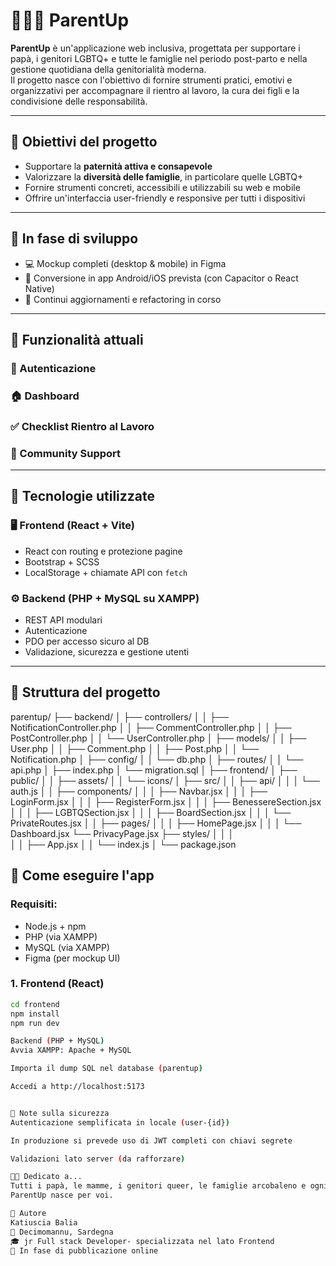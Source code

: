 # 👨‍👨‍👦 ParentUp

**ParentUp** è un'applicazione web inclusiva, progettata per supportare i papà, i genitori LGBTQ+ e tutte le famiglie nel periodo post-parto e nella gestione quotidiana della genitorialità moderna.  
Il progetto nasce con l'obiettivo di fornire strumenti pratici, emotivi e organizzativi per accompagnare il rientro al lavoro, la cura dei figli e la condivisione delle responsabilità.

---

## 🎯 Obiettivi del progetto

- Supportare la **paternità attiva e consapevole**
- Valorizzare la **diversità delle famiglie**, in particolare quelle LGBTQ+
- Fornire strumenti concreti, accessibili e utilizzabili su web e mobile
- Offrire un'interfaccia user-friendly e responsive per tutti i dispositivi

---

## 📲 In fase di sviluppo

- 💻 Mockup completi (desktop & mobile) in Figma
- 📱 Conversione in app Android/iOS prevista (con Capacitor o React Native)
- 🔄 Continui aggiornamenti e refactoring in corso

---

## 🧠 Funzionalità attuali

### 🔐 Autenticazione

### 🏠 Dashboard


### ✅ Checklist Rientro al Lavoro


### 💬 Community Support


---

## 🧱 Tecnologie utilizzate

### 🖥️ Frontend (React + Vite)
- React con routing e protezione pagine
- Bootstrap + SCSS
- LocalStorage + chiamate API con `fetch`

### ⚙️ Backend (PHP + MySQL su XAMPP)
- REST API modulari 
- Autenticazione 
- PDO per accesso sicuro al DB
- Validazione, sicurezza e gestione utenti

---

## 📁 Struttura del progetto

parentup/
├── backend/
│   ├── controllers/
│   │   ├── NotificationController.php
│   │   ├── CommentController.php
│   │   ├── PostController.php
│   │   └── UserController.php
│   ├── models/
│   │   ├── User.php
│   │   ├── Comment.php
│   │   ├── Post.php
│   │   └── Notification.php
│   ├── config/
│   │   └── db.php
│   ├── routes/
│   │   └── api.php
│   ├── index.php
│   └── migration.sql
│
├── frontend/
│   ├── public/
│   │   ├── assets/
│   │   └── icons/
│   ├── src/
│   │   ├── api/
│   │   │   └── auth.js
│   │   ├── components/
│   │   │   ├── Navbar.jsx
│   │   │   ├── LoginForm.jsx
│   │   │   ├── RegisterForm.jsx
│   │   │   ├── BenessereSection.jsx
│   │   │   ├── LGBTQSection.jsx
│   │   │   ├── BoardSection.jsx
│   │   │   └── PrivateRoutes.jsx
│   │   ├── pages/
│   │   │   ├── HomePage.jsx
│   │   │   └── Dashboard.jsx
            └── PrivacyPage.jsx
        ├──  styles/
│   │   │   
│   │   ├── App.jsx
│   │   └── index.js
│   └── package.json


## 🧪 Come eseguire l'app

### Requisiti:
- Node.js + npm
- PHP (via XAMPP)
- MySQL (via XAMPP)
- Figma (per mockup UI)

### 1. Frontend (React)
```bash
cd frontend
npm install
npm run dev

Backend (PHP + MySQL)
Avvia XAMPP: Apache + MySQL

Importa il dump SQL nel database (parentup)

Accedi a http://localhost:5173


🔐 Note sulla sicurezza
Autenticazione semplificata in locale (user-{id})

In produzione si prevede uso di JWT completi con chiavi segrete

Validazioni lato server (da rafforzare)

🏳️‍🌈 Dedicato a...
Tutti i papà, le mamme, i genitori queer, le famiglie arcobaleno e ogni persona che sceglie l’amore come base per costruire una famiglia.
ParentUp nasce per voi.

👤 Autore
Katiuscia Balia
📍 Decimomannu, Sardegna 
🎓 jr Full stack Developer- specializzata nel lato Frontend
🔗 In fase di pubblicazione online
